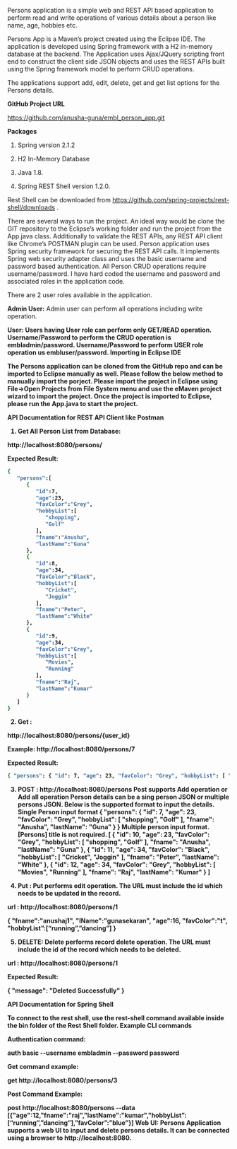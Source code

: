 
Persons application is a simple web and REST API based application to perform read and write operations of various details about a person like name, age, hobbies etc.

Persons App is a Maven’s project created using the Eclipse IDE. The application is developed using Spring framework with a H2 in-memory database at the backend. The Application uses Ajax/JQuery scripting front end to construct the client side JSON objects and uses the REST APIs built using the Spring framework model to perform CRUD operations.

The applications support add, edit, delete, get and get list options for the Persons details.

<b>GitHub Project URL</b>

https://github.com/anusha-guna/embl_person_app.git


<b>Packages</b>

1. Spring version 2.1.2

2. H2 In-Memory Database

3. Java 1.8.

4. Spring REST Shell version 1.2.0.

Rest Shell can be downloaded from https://github.com/spring-projects/rest-shell/downloads .

There are several ways to run the project. An ideal way would be clone the GIT repository to the Eclipse’s working folder and run the project from the App.java class. Additionally to validate the REST APIs, any REST API client like Chrome’s POSTMAN plugin can be used. Person application uses Spring security framework for securing the REST API calls. It implements Spring web security adapter class and uses the basic username and password based authentication. All Person CRUD operations require username/password. I have hard coded the username and password and associated roles in the application code.

There are 2 user roles available in the application.

<b>Admin User:</b> Admin user can perform all operations including write operation.

<b>User:<b> Users having User role can perform only GET/READ operation. Username/Password to perform the CRUD operation is embladmin/password. Username/Password to perform USER role operation us embluser/password. Importing in Eclipse IDE

The Persons application can be cloned from the GitHub repo and can be imported to Eclipse manually as well. Please follow the below method to manually import the porject. Please import the project in Eclipse using File->Open Projects from File System menu and use the eMaven project wizard to import the project. Once the project is imported to Eclipse, please run the App.java to start the project.

API Documentation for REST API Client like Postman

1. Get All Person List from Database:

http://localhost:8080/persons/

Expected Result:
```bash
{
   "persons":[
      {
         "id":7,
         "age":23,
         "favColor":"Grey",
         "hobbyList":[
            "shopping",
            "Golf"
         ],
         "fname":"Anusha",
         "lastName":"Guna"
      },
      {
         "id":8,
         "age":34,
         "favColor":"Black",
         "hobbyList":[
            "Cricket",
            "Joggin"
         ],
         "fname":"Peter",
         "lastName":"White"
      },
      {
         "id":9,
         "age":34,
         "favColor":"Grey",
         "hobbyList":[
            "Movies",
            "Running"
         ],
         "fname":"Raj",
         "lastName":"Kumar"
      }
   ]
}
```
2. Get :

http://localhost:8080/persons/{user_id}

Example: http://localhost:8080/persons/7

Expected Result:
```bash
{ "persons": { "id": 7, "age": 23, "favColor": "Grey", "hobbyList": [ "shopping", "Golf" ], "fname": "Anusha", "lastName": "Guna" } }
```

3. POST : http://localhost:8080/persons Post supports Add operation or Add all operation Person details can be a sing person JSON or multiple persons JSON. Below is the supported format to input the details. Single Person input format { "persons": { "id": 7, "age": 23, "favColor": "Grey", "hobbyList": [ "shopping", "Golf" ], "fname": "Anusha", "lastName": "Guna" } } Multiple person input format. [Persons] title is not required. [ { "id": 10, "age": 23, "favColor": "Grey", "hobbyList": [ "shopping", "Golf" ], "fname": "Anusha", "lastName": "Guna" }, { "id": 11, "age": 34, "favColor": "Black", "hobbyList": [ "Cricket", "Joggin" ], "fname": "Peter", "lastName": "White" }, { "id": 12, "age": 34, "favColor": "Grey", "hobbyList": [ "Movies", "Running" ], "fname": "Raj", "lastName": "Kumar" } ]

4. Put : Put performs edit operation. The URL must include the id which needs to be updated in the record.

url : http://localhost:8080/persons/1

{ "fname":"anushaj1", "lName":"gunasekaran", "age":16, "favColor":"t", "hobbyList”:[“running”,”dancing”] }

5. DELETE: Delete performs record delete operation. The URL must include the id of the record which needs to be deleted.

url : http://localhost:8080/persons/1

Expected Result:

{ "message": "Deleted Successfully" }

API Documentation for Spring Shell

To connect to the rest shell, use the rest-shell command available inside the bin folder of the Rest Shell folder. Example CLI commands

Authentication command:

auth basic --username embladmin --password password

Get command example:

get http://localhost:8080/persons/3

Post Command Example:

post http://localhost:8080/persons --data [{"age":12,"fname":"raj","lastName":"kumar","hobbyList”:[“running”,”dancing”],”favColor”:”blue”}] Web UI: Persons Application supports a web UI to input and delete persons details. It can be connected using a browser to http://localhost:8080.

